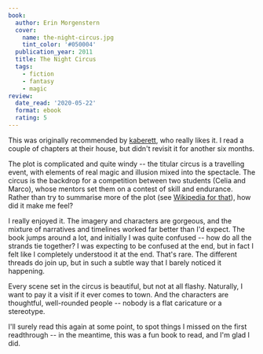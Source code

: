 ```yaml
---
book:
  author: Erin Morgenstern
  cover:
    name: the-night-circus.jpg
    tint_color: '#050004'
  publication_year: 2011
  title: The Night Circus
  tags:
    - fiction
    - fantasy
    - magic
review:
  date_read: '2020-05-22'
  format: ebook
  rating: 5
---
```


This was originally recommended by [kaberett](https://kaberett.dreamwidth.org/), who really likes it.
I read a couple of chapters at their house, but didn't revisit it for another six months.

The plot is complicated and quite windy -- the titular circus is a travelling event, with elements of real magic and illusion mixed into the spectacle.
The circus is the backdrop for a competition between two students (Celia and Marco), whose mentors set them on a contest of skill and endurance.
Rather than try to summarise more of the plot (see [Wikipedia for that](https://en.wikipedia.org/wiki/The_Night_Circus)), how did it make me feel?

I really enjoyed it.
The imagery and characters are gorgeous, and the mixture of narratives and timelines worked far better than I'd expect.
The book jumps around a lot, and initially I was quite confused -- how do all the strands tie together?
I was expecting to be confused at the end, but in fact I felt like I completely understood it at the end.
That's rare.
The different threads do join up, but in such a subtle way that I barely noticed it happening.

Every scene set in the circus is beautiful, but not at all flashy.
Naturally, I want to pay it a visit if it ever comes to town.
And the characters are thoughtful, well-rounded people -- nobody is a flat caricature or a stereotype.

I'll surely read this again at some point, to spot things I missed on the first readthrough -- in the meantime, this was a fun book to read, and I'm glad I did.